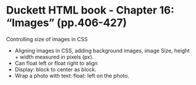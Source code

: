<h1>Duckett HTML book - Chapter 16: “Images” (pp.406-427)</h1>
</h2>Controlling size of images in CSS</h2>
<ul>
<li>Aligning images in CSS, adding background images, image Size, height + width measured in pixels (px).
<li>Can float left or float right to align
<li>Display: block to center as block.
<li>Wrap a photo with text: float: left on the photo.
